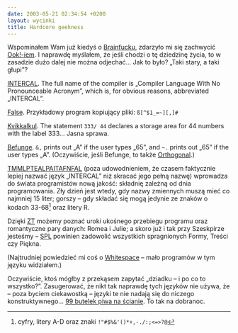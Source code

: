 ```yaml
---
date: 2003-05-21 02:34:54 +0200
layout: wycinki
title: Hardcore geekness
---
```


Wspominałem Wam już kiedyś o [Brainfucku](http://muppetlabs.com/~breadbox/bf/ 'An Eight-Instruction Turing-Complete Programming Language'), zdarzyło mi się zachwycić [Ook!-iem](http://dangermouse.net/esoteric/ook.html 'a programming language designed for orang-utans'). I naprawdę myślałem, że jeśli chodzi o tę dziedzinę życia, to w zasadzie dużo dalej nie można odjechać… Jak to było? „Taki stary, a taki głupi”?

[INTERCAL](http://muppetlabs.com/~breadbox/intercal-man/home.html 'INTERCAL’s main advantage over other programming languages is its strict simplicity'). The full name of the compiler is „Compiler Language With No Pronounceable Acronym”, which is, for obvious reasons, abbreviated „INTERCAL”.

[False](http://wouter.fov120.com/false/ 'confusing everyone with an obfuscated syntax'). Przykładowy program kopiujący pliki: `ß[^$1_=~][,]#`

[Kvikkalkul](http://kuoi.asui.uidaho.edu/~kamikaze/documents/kvik.html 'DO NOT DISTRIBUTE THIS INFORMATION TO SWEDEN!!!'). The statement `333/ 44` declares a storage area for 44 numbers with the label 333… Jasna sprawa.

[Befunge](http://en.wikipedia.org/wiki/Befunge 'Twisted, Deranged Programming Language in the Tradition of BrainFuck and False'). `&,` prints out „A” if the user types „65”, and `~.` prints out „65” if the user types „A”. (Oczywiście, jeśli Befunge, to także [Orthogonal](http://muppetlabs.com/~breadbox/orth/orth.html 'damn few instructions (though strangely enough capable of writing to stdout)').)

[TMMLPTEALPAITAFNFAL](http://p-nand-q.com/humor/programming_languages/tmmlpteal.html 'approximately 10e32 languages in one small compiler') (poza udowodnieniem, że czasem faktycznie lepiej nazwać język „INTERCAL” niż skracać jego pełną nazwę) wprowadza do świata programistów nową jakość: składnię zależną od dnia programowania. Zły dzień jest wtedy, gdy nazwy zmiennych muszą mieć co najmniej 15 liter; gorszy – gdy składać się mogą jedynie ze znaków o kodach 33-68[^1] oraz litery R.

Dzięki [ZT](http://winterbergs.de/software/zte.htm 'one of the beastiest programming languages on planet Earth') możemy poznać uroki ukośnego przebiegu programu oraz romantyczne pary danych: Romea i Julie; a skoro już i tak przy Szeskpirze jesteśmy – [SPL](http://shakespearelang.sourceforge.net/report/shakespeare/ 'Shakespeare Programming Language') powinien zadowolić wszystkich spragnionych Formy, Treści czy Piękna.

(Najtrudniej powiedzieć mi coś o [Whitespace](http://compsoc.dur.ac.uk/whitespace/ 'a particularly useful language for spies') – mało programów w tym języku widziałem.)

Oczywiście, ktoś mógłby z przekąsem zapytać „dziadku – i po co to wszystko?”. Zasugerować, że nikt tak naprawdę tych języków nie używa, że – poza byciem ciekawostką – języki te nie nadają się do niczego konstruktywnego… [99 butelek piwa na ścianie](http://99-bottles-of-beer.ls-la.net/ 'one program in 515 languages'). To tak na dobranoc.

[^1]: cyfry, litery A-D oraz znaki `!"#$%&'()*+,-./:;<=>?@`
